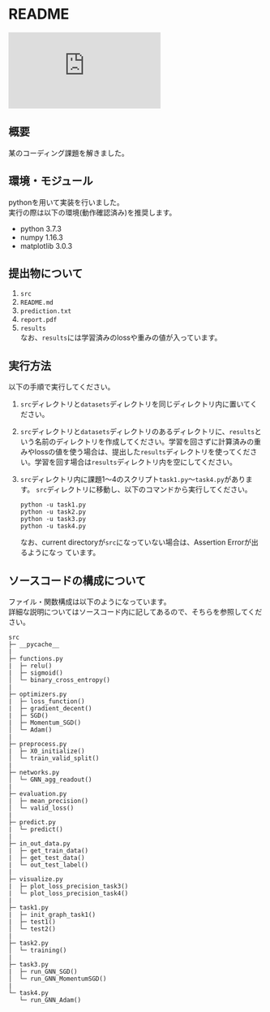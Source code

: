 # README

![gnn.pdf](https://github.com/Takaaki-Saeki/GNN/files/3358312/2019-07-04.17.06.41.pdf)

## 概要
某のコーディング課題を解きました。

## 環境・モジュール
pythonを用いて実装を行いました。  
実行の際は以下の環境(動作確認済み)を推奨します。
- python 3.7.3
- numpy 1.16.3
- matplotlib 3.0.3

## 提出物について
1. `src`
2. `README.md`
3. `prediction.txt`
4. `report.pdf`
5. `results`  
なお、`results`には学習済みのlossや重みの値が入っています。

## 実行方法
以下の手順で実行してください。  
1. `src`ディレクトリと`datasets`ディレクトリを同じディレクトリ内に置いてください。  
2. `src`ディレクトリと`datasets`ディレクトリのあるディレクトリに、`results`という名前のディレクトリを作成してください。学習を回さずに計算済みの重みやlossの値を使う場合は、提出した`results`ディレクトリを使ってください。学習を回す場合は`results`ディレクトリ内を空にしてください。
3. `src`ディレクトリ内に課題1〜4のスクリプト`task1.py`〜`task4.py`があります。
   `src`ディレクトリに移動し、以下のコマンドから実行してください。  
   
   ```
   python -u task1.py
   python -u task2.py
   python -u task3.py
   python -u task4.py
   ```
   なお、current directoryが`src`になっていない場合は、Assertion Errorが出るようになっ    ています。


## ソースコードの構成について
ファイル・関数構成は以下のようになっています。  
詳細な説明についてはソースコード内に記してあるので、そちらを参照してください。

```
src
├─ __pycache__
|
├─ functions.py
|  ├─ relu()
|  ├─ sigmoid()
│  └─ binary_cross_entropy()
|
├─ optimizers.py
|  ├─ loss_function()
|  ├─ gradient_decent()
|  ├─ SGD()
|  ├─ Momentum_SGD()
│  └─ Adam()
|
├─ preprocess.py
|  ├─ X0_initialize()
│  └─ train_valid_split()
|
├─ networks.py
│  └─ GNN_agg_readout()
|
├─ evaluation.py
|  ├─ mean_precision()
│  └─ valid_loss()
|
├─ predict.py
|  └─ predict()
|
├─ in_out_data.py
|  ├─ get_train_data()
|  ├─ get_test_data()
|  └─ out_test_label()
|
├─ visualize.py
|  ├─ plot_loss_precision_task3()
|  └─ plot_loss_precision_task4()
|
├─ task1.py
|  ├─ init_graph_task1()
|  ├─ test1()
│  └─ test2()
|
├─ task2.py
│  └─ training()
|
├─ task3.py
|  ├─ run_GNN_SGD()
│  └─ run_GNN_MomentumSGD()
|
└─ task4.py
   └─ run_GNN_Adam()
```



